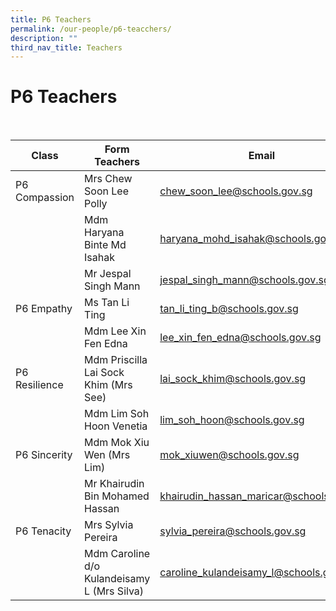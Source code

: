 ```yaml
---
title: P6 Teachers
permalink: /our-people/p6-teacchers/
description: ""
third_nav_title: Teachers
---
```

<h1><b>P6 Teachers</b></h1>
<br>



| Class | Form Teachers | Email|
| -------- | -------- | -------- |
| P6 Compassion   | Mrs Chew Soon Lee Polly    | [chew_soon_lee@schools.gov.sg](mailto:chew_soon_lee@schools.gov.sg)    |
| |Mdm Haryana Binte Md Isahak|[haryana_mohd_isahak@schools.gov.sg](mailto:haryana_mohd_isahak@schools.gov.sg)|
| |Mr Jespal Singh Mann|[jespal_singh_mann@schools.gov.sg](mailto:jespal_singh_mann@schools.gov.sg)|
|P6 Empathy|Ms Tan Li Ting|[tan_li_ting_b@schools.gov.sg](mailto:tan_li_ting_b@schools.gov.sg)|
| | Mdm Lee Xin Fen Edna| [lee_xin_fen_edna@schools.gov.sg](mailto:lee_xin_fen_edna@schools.gov.sg)|
|P6 Resilience| Mdm Priscilla Lai Sock Khim (Mrs See)|[lai_sock_khim@schools.gov.sg](mailto:lai_sock_khim@schools.gov.sg)|
| |Mdm Lim Soh Hoon Venetia|[lim_soh_hoon@schools.gov.sg](mailto:lim_soh_hoon@schools.gov.sg)|
|P6 Sincerity|Mdm Mok Xiu Wen (Mrs Lim)|[mok_xiuwen@schools.gov.sg](mailto:mok_xiuwen@schools.gov.sg)|
| |Mr Khairudin Bin Mohamed Hassan|[khairudin_hassan_maricar@schools.gov.sg](mailto:khairudin_hassan_maricar@schools.gov.sg)|
|P6 Tenacity|Mrs Sylvia Pereira|[sylvia_pereira@schools.gov.sg](mailto:sylvia_pereira@schools.gov.sg)|
| |Mdm Caroline d/o Kulandeisamy L (Mrs Silva)|[caroline_kulandeisamy_l@schools.gov.sg](mailto:caroline_kulandeisamy_l@schools.gov.sg)|